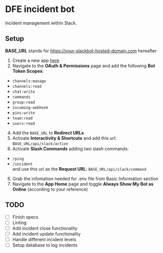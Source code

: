 # DFE incident bot
Incident management within Slack.
## Setup
**BASE_URL** stands for https://your-slackbot-hosted-domain.com hereafter  
1. Create a new app [here](https://api.slack.com/apps?new_app=1)
2. Navigate to the **OAuth & Permissions** page and add the following **Bot Token Scopes**: 
- `channels:manage`
- `channels:read`
- `chat:write`
- `commands`
- `group:read`
- `incoming-webhook`
- `pins:write`
- `team:read`
- `users:read`
4. Add the `BASE_URL` to **Redirect URLs**
3. Activate **Interactivity & Shortcuts** and add this url: `BASE_URL/api/slack/action` 
4. Activate **Slash Commands** adding two slash commands:
- `/ping`
- `/incident`  
and use this url as the **Request URL**: `BASE_URL/api/slack/command`
6. Grab the infomation needed for .env file from Basic Information section
7. Navigate to the **App Home** page and toggle **Always Show My Bot as Online** (according to your reference)
## TODO

- [ ] Finish specs
- [ ] Linting
- [ ] Add incident close functionality
- [ ] Add incident update functionality
- [ ] Handle different incident levels
- [ ] Setup database to log incidents
